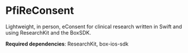 # PfiReConsent
Lightweight, in person, eConsent for clinical research written in Swift and using ResearchKit and the BoxSDK.

**Required dependencies**: ResearchKit, box-ios-sdk


